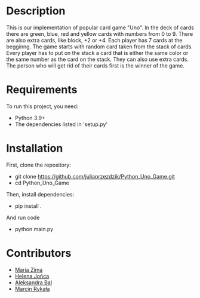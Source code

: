 # Description
This is our implementation of popular card game "Uno". In the deck of cards there are green, blue, red and yellow cards with numbers from 0 to 9. There are also extra cards, like block, +2 or +4. Each player has 7 cards at the begginng. The game starts with random card taken from the stack of cards. Every player has to put on the stack a card that is either the same color or the same number as the card on the stack. They can also use extra cards. The person who will get rid of their cards first is the winner of the game. 

# Requirements
To run this project, you need:
- Python 3.9+
- The dependencies listed in 'setup.py'

# Installation
First, clone the repository:
- git clone https://github.com/juliaprzezdzik/Python_Uno_Game.git
- cd Python_Uno_Game

Then, install dependencies:
- pip install .

And run code
- python main.py


# Contributors 
- [Maria Zima](https://github.com/marywinter3)
- [Helena Jońca](https://github.com/ziraaell)
- [Aleksandra Bal](https://github.com/Aleksandra204)
- [Marcin Rykała](https://github.com/BlackArrow36)
  
